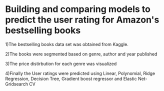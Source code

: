 # Building and comparing models to predict the user rating for Amazon's bestselling books

1)The bestselling books data set was obtained from Kaggle.

2)The books were segmented based on genre, author and year published

3)The price distirbution for each genre was visualized

4)Finally the User ratings were predicted using Linear, Polynomial, Ridge Regression, Decision Tree, Gradient boost regressor and Elastic Net-Gridsearch CV
